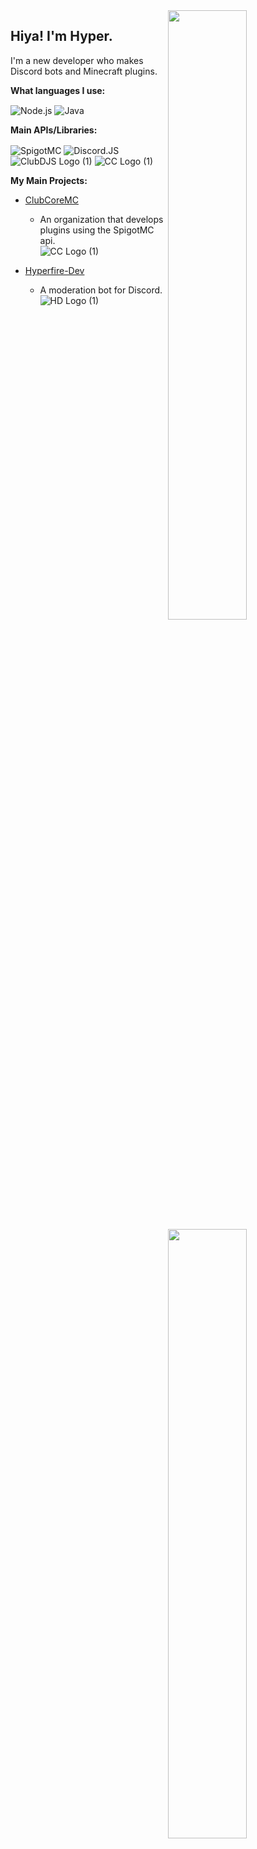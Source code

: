 <img width="50%" align="right" src="https://github-readme-stats.vercel.app/api?username=hyperfirers&count_private=true&include_all_commits=true&show_icons=true&theme=dark&hide_border=true">
<img width="50%" align="right" src="https://github-readme-stats.vercel.app/api/top-langs?username=hyperfirers&theme=dark&hide_border=true&layout=compact&langs_count=6">

## Hiya! I'm Hyper.

I'm a new developer who makes Discord bots and Minecraft plugins.

**What languages I use:**

<img alt="Node.js" align="center" src="https://img.shields.io/badge/-Node.js-43853d?style=flat&logo=Node.js&logoColor=white" /> <img alt="Java" align="center" src="https://img.shields.io/badge/-Java-orange?style=flat&logo=Java&logoColor=white" /> 

**Main APIs/Libraries:**

<img alt="SpigotMC" align="center" src="https://img.shields.io/badge/-SpigotMC%20Api-blue?style=flat&logo=Minecraft&logoColor=white" /> <img alt="Discord.JS" align="center" src="https://img.shields.io/badge/-Discord.JS-blue?style=flat&logo=Discord&logoColor=white" /> <br>![ClubDJS Logo (1)](https://user-images.githubusercontent.com/76081146/166808315-3c799218-7bc8-427d-bf42-f35ce356d5fa.png) ![CC Logo (1)](https://user-images.githubusercontent.com/76081146/166808602-3ecab7f8-55ea-46ee-8fab-c1da50724af0.png)





**My Main Projects:**

- [ClubCoreMC](https://github.com/ClubCoreMC)
  - An organization that develops plugins using the SpigotMC api.
 <br>![CC Logo (1)](https://user-images.githubusercontent.com/76081146/166809069-5433cc42-8ebd-4b3d-923a-e1957d429e14.png)

- [Hyperfire-Dev](https://github.com/Hyperfire-Dev)
  - A moderation bot for Discord.
 <br>![HD Logo (1)](https://user-images.githubusercontent.com/76081146/166809102-6c5881d1-15ef-4c3b-9d92-4d6cc677add4.png)

